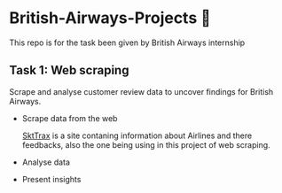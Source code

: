 # British-Airways-Projects 

This repo is for the task been given by British Airways internship

## Task 1: Web scraping
Scrape and analyse customer review data to uncover findings for British Airways.

- Scrape data from the web

    [SktTrax](https://www.airlinequality.com/airline-reviews) is a site contaning information about Airlines and there feedbacks, also the one being using in this project of web scraping.
- Analyse data

- Present insights
